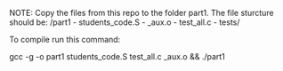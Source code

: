 NOTE:
Copy the files from this repo to the folder part1. The file sturcture should be:
/part1
    - students_code.S
    - _aux.o
    - test_all.c
    - tests/

To compile run this command:

gcc -g -o part1 students_code.S test_all.c _aux.o && ./part1